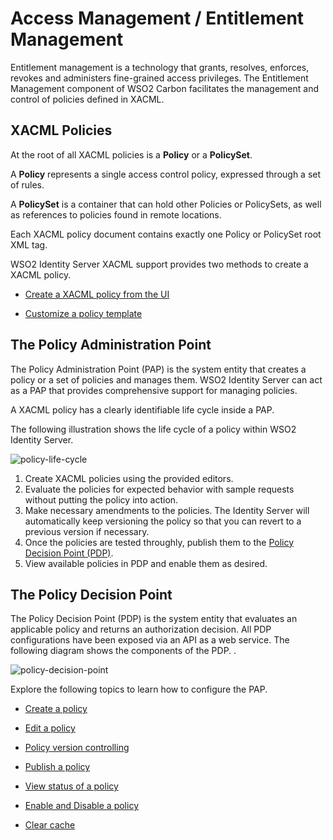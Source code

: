 # Access Management  / Entitlement Management
Entitlement management is a technology that grants, resolves, enforces,
revokes and administers fine-grained access privileges. The Entitlement Management
component of WSO2 Carbon facilitates the management and control of policies
defined in XACML.

## XACML Policies

At the root of all XACML policies is a **Policy** or a **PolicySet**.

A **Policy** represents a single access control policy, expressed through
a set of rules.

A **PolicySet** is a container that can hold other
Policies or PolicySets, as well as references to policies found in
remote locations.

Each XACML policy document contains exactly one Policy
or PolicySet root XML tag.

WSO2 Identity Server XACML support provides two methods to create a XACML policy.

- [Create a XACML policy from the UI]({{base_path}}/guides/authorization/create-a-policy)

- [Customize a policy template]({{base_path}}/guides/authorization/customize-a-policy-template)


## The Policy Administration Point
The Policy Administration Point (PAP) is the system entity that creates
a policy or a set of policies and manages them. WSO2 Identity Server can act as
a PAP that provides comprehensive support for managing policies.

A XACML policy has a clearly identifiable life cycle inside a PAP.

The following illustration shows the life cycle of a policy within WSO2
Identity Server.

![policy-life-cycle]({{base_path}}/assets/img/guides/policy-life-cycle.png)

1.  Create XACML policies using the provided editors.
2.  Evaluate the policies for expected behavior with sample requests without
    putting the policy into action.
3.  Make necessary amendments to the policies. The
    Identity Server will automatically keep versioning the policy so
    that you can revert to a previous version if necessary.
4.  Once the policies are tested throughly, publish them to the [Policy Decision Point (PDP)](#the-policy-decision-point).
5.  View available policies in PDP and enable them as desired.

## The Policy Decision Point

The Policy Decision Point (PDP) is the system entity that evaluates an
applicable policy and returns an authorization decision. All PDP configurations have been exposed via an API as a web service. The following
diagram shows the components of the PDP.
.

![policy-decision-point]({{base_path}}/assets/img/guides/policy-decision-point.png)

Explore the following topics to learn how to configure the PAP.

- [Create a policy]({{base_path}}/guides/authorization/create-a-policy)

- [Edit a policy]({{base_path}}/guides/authorization/edit-a-policy)

- [Policy version controlling]({{base_path}}/guides/authorization/version-control)

- [Publish a policy]({{base_path}}/guides/authorization/publish-a-policy)

- [View status of a policy]({{base_path}}/guides/authorization/view-status)

- [Enable and Disable a policy]({{base_path}}/guides/authorization/enable-disable-policy)

- [Clear cache]({{base_path}}/guides/authorization/clear-cache)
